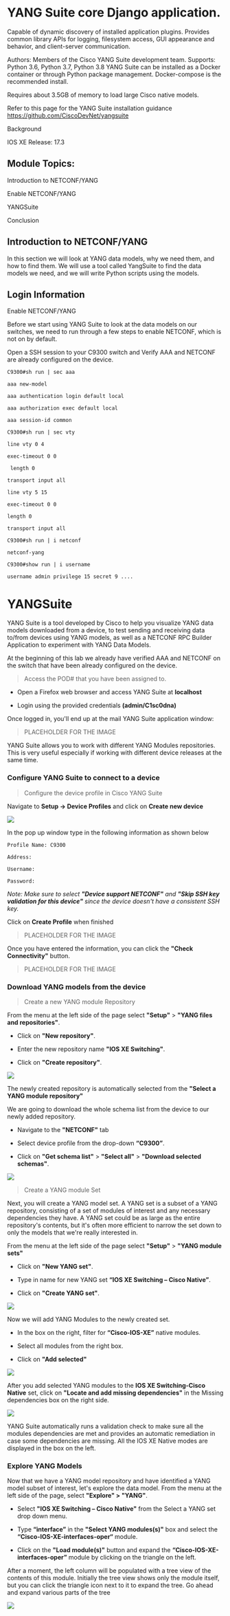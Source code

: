 # YANG Suite core Django application.

Capable of dynamic discovery of installed application plugins. Provides common library APIs for logging, filesystem access, GUI appearance and behavior, and client-server communication.

Authors: Members of the Cisco YANG Suite development team.
Supports: Python 3.6, Python 3.7, Python 3.8
YANG Suite can be installed as a Docker container or through Python package management. Docker-compose is the recommended install.

Requires about 3.5GB of memory to load large Cisco native models.

Refer to this page for the YANG Suite installation guidance https://github.com/CiscoDevNet/yangsuite

Background

IOS XE Release: 17.3



## Module Topics:

Introduction to NETCONF/YANG

Enable NETCONF/YANG

YANGSuite

Conclusion



## Introduction to NETCONF/YANG

In this section we will look at YANG data models, why we need them, and how to find them. We will use a tool called YangSuite to find the data models we need, and we will write Python scripts using the models.

## Login Information

Enable NETCONF/YANG

Before we start using YANG Suite to look at the data models on our switches, we need to run through a few steps to enable NETCONF, which is not on by default.

Open a SSH session to your C9300 switch and Verify AAA and NETCONF are already configured on the device.

```
C9300#sh run | sec aaa

aaa new-model

aaa authentication login default local

aaa authorization exec default local

aaa session-id common

C9300#sh run | sec vty  

line vty 0 4  

exec-timeout 0 0

 length 0  

transport input all

line vty 5 15  

exec-timeout 0 0  

length 0  

transport input all

C9300#sh run | i netconf

netconf-yang

C9300#show run | i username

username admin privilege 15 secret 9 ....

```

# YANGSuite

YANG Suite is a tool developed by Cisco to help you visualize YANG data models downloaded from a device, to test sending and receiving data to/from devices using YANG models, as well as a NETCONF RPC Builder Application to experiment with YANG Data Models.

At the beginning of this lab we already have verified AAA and NETCONF on the switch that have been already configured on the device.

> Access the POD# that you have been assigned to.

* Open a Firefox web browser and access YANG Suite at **localhost**

* Login using the provided credentials **(admin/C1sc0dna)**

Once logged in, you'll end up at the mail YANG Suite application window:

>PLACEHOLDER FOR THE IMAGE

YANG Suite allows you to work with different YANG Modules repositories. This is very useful especially if working with different device releases at the same time.

### Configure YANG Suite to connect to a device

>Configure the device profile in Cisco YANG Suite

Navigate to **Setup -> Device Profiles** and click on **Create new device**

![](imgs/image2.png)

In the pop up window type in the following information as shown below

```
Profile Name: C9300

Address:

Username:

Password:
```


*Note: Make sure to select **"Device support NETCONF"** and **"Skip SSH key validation for this device"** since the device doesn't have a consistent SSH key.*


Click on **Create Profile** when finished

>PLACEHOLDER FOR THE IMAGE

Once you have entered the information, you can click the **"Check Connectivity"** button.

>PLACEHOLDER FOR THE IMAGE

### Download YANG models from the device

> Create a new YANG module Repository

From the menu at the left side of the page select **"Setup"** > **"YANG files and repositories"**.

* Click on **"New repository"**.

* Enter the new repository name **"IOS XE Switching"**.

* Click on **"Create repository"**.

![](imgs/image5.png)

The newly created repository is automatically selected from the **"Select a YANG module repository"**

We are going to download the whole schema list from the device to our newly added repository.

* Navigate to the **"NETCONF"** tab

* Select device profile from the drop-down **“C9300”**.
* Click on **"Get schema list"** > **"Select all"** > **"Download selected schemas"**.

![](imgs/image6.png)

>Create a YANG module Set

Next, you will create a YANG model set. A YANG set is a subset of a YANG repository, consisting of a set of modules of interest and any necessary dependencies they have. A YANG set could be as large as the entire repository's contents, but it's often more efficient to narrow the set down to only the models that we're really interested in.

From the menu at the left side of the page select **"Setup"** > **"YANG module sets"**

* Click on **"New YANG set"**.

* Type in name for new YANG set **“IOS XE Switching – Cisco Native”**.
* Click on **"Create YANG set"**.

![](imgs/image7.png)

Now we will add YANG Modules to the newly created set.

* In the box on the right, filter for **“Cisco-IOS-XE”** native modules.

* Select all modules from the right box.
* Click on **"Add selected"**

![](imgs/image8.png)

After you add selected YANG modules to the **IOS XE Switching-Cisco Native** set, click on **"Locate and add missing dependencies"** in the Missing dependencies box on the right side.


![](imgs/image9.png)

YANG Suite automatically runs a validation check to make sure all the modules dependencies are met and provides an automatic remediation in case some dependencies are missing.
All the IOS XE Native modes are displayed in the box on the left.


### Explore YANG Models

Now that we have a YANG model repository and have identified a YANG model subset of interest, let's explore the data model. From the menu at the left side of the page, select **"Explore" > "YANG"**.

* Select **"IOS XE Switching – Cisco Native"** from the Select a YANG set drop down menu.

* Type **“interface”** in the **"Select YANG modules(s)"** box and select the **“Cisco-IOS-XE-interfaces-oper“** module.
* Click on the **"Load module(s)"** button and expand the **“Cisco-IOS-XE-interfaces-oper”** module by clicking on the triangle on the left.

After a moment, the left column will be populated with a tree view of the contents of this module. Initially the tree view shows only the module itself, but you can click the triangle icon next to it to expand the tree. Go ahead and expand various parts of the tree

![](imgs/image10.png)
